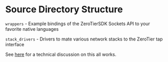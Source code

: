 Source Directory Structure
====

`wrappers` - Example bindings of the ZeroTierSDK Sockets API to your favorite native languages

`stack_drivers` - Drivers to mate various network stacks to the ZeroTier tap interface

See [here](../docs/technical.md) for a technical discussion on this all works.